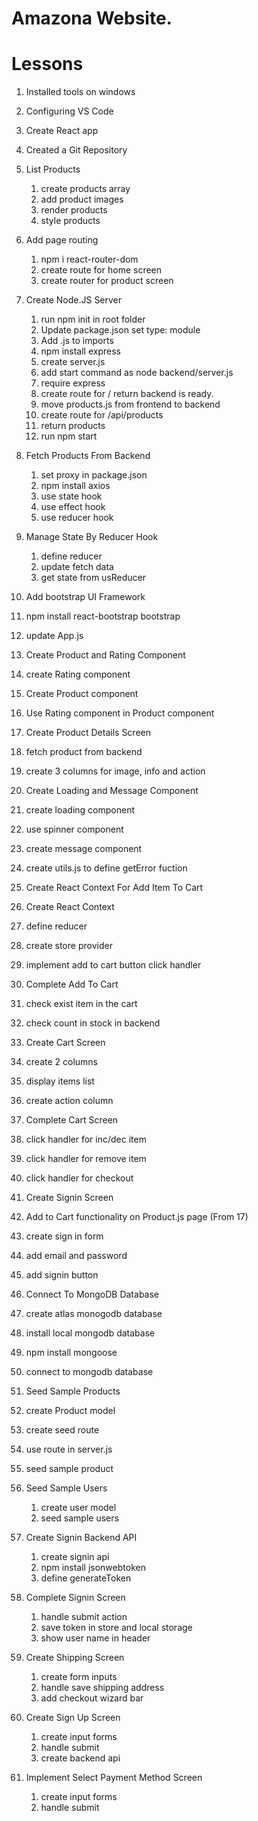 # Amazona Website.


# Lessons

1. Installed tools on windows
2. Configuring VS Code
3. Create React app
4. Created a Git Repository
5. List Products
   1. create products array
   2. add product images
   3. render products
   4. style products

6. Add page routing
   1. npm i react-router-dom
   2. create route for home screen
   3. create router for product screen

7. Create Node.JS Server
   1. run npm init in root folder
   2. Update package.json set type: module
   3. Add .js to imports
   4. npm install express
   5. create server.js
   6. add start command as node backend/server.js
   7. require express
   8. create route for / return backend is ready.
   9. move products.js from frontend to backend
   10. create route for /api/products
   11. return products
   12. run npm start

8. Fetch Products From Backend
   1. set proxy in package.json
   2. npm install axios
   3. use state hook
   4. use effect hook
   5. use reducer hook

9. Manage State By Reducer Hook
   1. define reducer
   2. update fetch data
   3. get state from usReducer


10. Add bootstrap UI Framework
   1. npm install react-bootstrap bootstrap
   2. update App.js


11. Create Product and Rating Component
   1. create Rating component
   2. Create Product component
   3. Use Rating component in Product component


12. Create Product Details Screen
   1. fetch product from backend
   2. create 3 columns for image, info and action


13. Create Loading and Message Component
   1. create loading component
   2. use spinner component
   3. create message component
   4. create utils.js to define getError fuction

14. Create React Context For Add Item To Cart
   1. Create React Context
   2. define reducer
   3. create store provider
   4. implement add to cart button click handler

15. Complete Add To Cart
   1. check exist item in the cart
   2. check count in stock in backend


16. Create Cart Screen
   1. create 2 columns
   2. display items list
   3. create action column


17. Complete Cart Screen
   1. click handler for inc/dec item
   2. click handler for remove item
   3. click handler for checkout

18. Create Signin Screen
   1. Add to Cart functionality on Product.js page (From 17)
   2. create sign in form
   3. add email and password
   4. add signin button

19. Connect To MongoDB Database
   1. create atlas monogodb database
   2. install local mongodb database
   3. npm install mongoose
   4. connect to mongodb database


20. Seed Sample Products
   1. create Product model
   2. create seed route
   3. use route in server.js
   4. seed sample product

21. Seed Sample Users
    1. create user model
    2. seed sample users

22. Create Signin Backend API
    1. create signin api
    2. npm install jsonwebtoken
    3. define generateToken


23. Complete Signin Screen
    1. handle submit action
    2. save token in store and local storage
    3. show user name in header

24. Create Shipping Screen
    1. create form inputs
    2. handle save shipping address
    3. add checkout wizard bar

25. Create Sign Up Screen
    1. create input forms
    2. handle submit
    3. create backend api

26. Implement Select Payment Method Screen
    1. create input forms
    2. handle submit